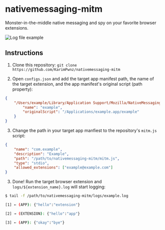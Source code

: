 # nativemessaging-mitm
Monster-in-the-middle native messaging and spy on your favorite browser extensions.

![Log file example](https://user-images.githubusercontent.com/14217083/124507082-b470dc80-ddd5-11eb-8546-95a5aea52377.png)

## Instructions

1. Clone this repository: `git clone https://github.com/KarimPwnz/nativemessaging-mitm`

2. Open `configs.json` and add the target app manifest path, the name of the target extension, and the app manifest's original script (path property):

```json
{
    "/Users/example/Library/Application Support/Mozilla/NativeMessagingHosts/example.json": {
        "name": "example",
        "originalScript": "/Applications/example.app/example"
    }
}
```

3. Change the path in your target app manfiest to the repository's `mitm.js` script:

```json
{
    "name": "com.example",
    "description": "Example",
    "path": "/path/to/nativemessaging-mitm/mitm.js",
    "type": "stdio",
    "allowed_extensions": ["example@example.com"]
}

```

3. Done! Run the target browser extension and `logs/${extension_name}.log` will start logging:

```sh
$ tail -f /path/to/nativemessaging-mitm/logs/example.log

[1] ← (APP): {"hello":"extension"}

[2] → (EXTENSION): {"hello":"app"}

[3] ← (APP): {"okay":"bye"}

```
